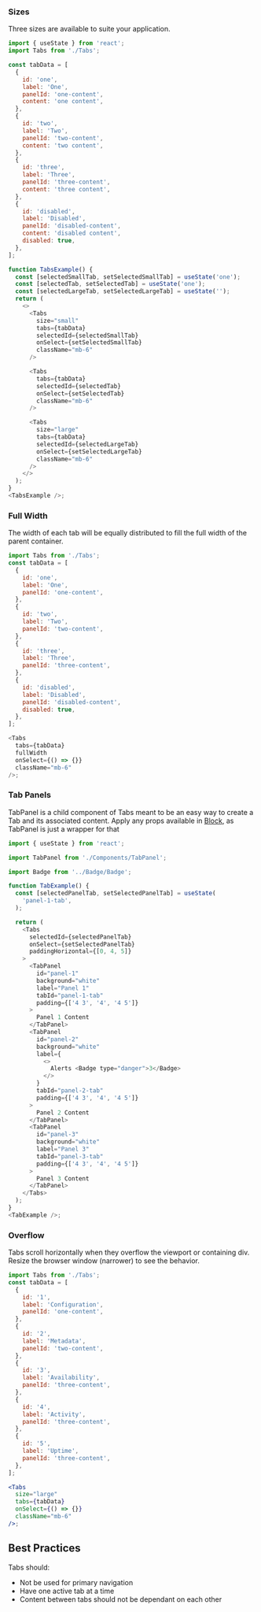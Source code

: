 ### Sizes

Three sizes are available to suite your application.

```js
import { useState } from 'react';
import Tabs from './Tabs';

const tabData = [
  {
    id: 'one',
    label: 'One',
    panelId: 'one-content',
    content: 'one content',
  },
  {
    id: 'two',
    label: 'Two',
    panelId: 'two-content',
    content: 'two content',
  },
  {
    id: 'three',
    label: 'Three',
    panelId: 'three-content',
    content: 'three content',
  },
  {
    id: 'disabled',
    label: 'Disabled',
    panelId: 'disabled-content',
    content: 'disabled content',
    disabled: true,
  },
];

function TabsExample() {
  const [selectedSmallTab, setSelectedSmallTab] = useState('one');
  const [selectedTab, setSelectedTab] = useState('one');
  const [selectedLargeTab, setSelectedLargeTab] = useState('');
  return (
    <>
      <Tabs
        size="small"
        tabs={tabData}
        selectedId={selectedSmallTab}
        onSelect={setSelectedSmallTab}
        className="mb-6"
      />

      <Tabs
        tabs={tabData}
        selectedId={selectedTab}
        onSelect={setSelectedTab}
        className="mb-6"
      />

      <Tabs
        size="large"
        tabs={tabData}
        selectedId={selectedLargeTab}
        onSelect={setSelectedLargeTab}
        className="mb-6"
      />
    </>
  );
}
<TabsExample />;
```

### Full Width

The width of each tab will be equally distributed to fill the full width of the parent container.

```js
import Tabs from './Tabs';
const tabData = [
  {
    id: 'one',
    label: 'One',
    panelId: 'one-content',
  },
  {
    id: 'two',
    label: 'Two',
    panelId: 'two-content',
  },
  {
    id: 'three',
    label: 'Three',
    panelId: 'three-content',
  },
  {
    id: 'disabled',
    label: 'Disabled',
    panelId: 'disabled-content',
    disabled: true,
  },
];

<Tabs
  tabs={tabData}
  fullWidth
  onSelect={() => {}}
  className="mb-6"
/>;
```

### Tab Panels

TabPanel is a child component of Tabs meant to be an easy way to create a Tab and its associated content. Apply any props available in [Block](/#/Components/Block), as TabPanel is just a wrapper for that

```js
import { useState } from 'react';

import TabPanel from './Components/TabPanel';

import Badge from '../Badge/Badge';

function TabExample() {
  const [selectedPanelTab, setSelectedPanelTab] = useState(
    'panel-1-tab',
  );

  return (
    <Tabs
      selectedId={selectedPanelTab}
      onSelect={setSelectedPanelTab}
      paddingHorizontal={[0, 4, 5]}
    >
      <TabPanel
        id="panel-1"
        background="white"
        label="Panel 1"
        tabId="panel-1-tab"
        padding={['4 3', '4', '4 5']}
      >
        Panel 1 Content
      </TabPanel>
      <TabPanel
        id="panel-2"
        background="white"
        label={
          <>
            Alerts <Badge type="danger">3</Badge>
          </>
        }
        tabId="panel-2-tab"
        padding={['4 3', '4', '4 5']}
      >
        Panel 2 Content
      </TabPanel>
      <TabPanel
        id="panel-3"
        background="white"
        label="Panel 3"
        tabId="panel-3-tab"
        padding={['4 3', '4', '4 5']}
      >
        Panel 3 Content
      </TabPanel>
    </Tabs>
  );
}
<TabExample />;
```

### Overflow

Tabs scroll horizontally when they overflow the viewport or containing div. Resize the browser window (narrower) to see the behavior.

```jsx
import Tabs from './Tabs';
const tabData = [
  {
    id: '1',
    label: 'Configuration',
    panelId: 'one-content',
  },
  {
    id: '2',
    label: 'Metadata',
    panelId: 'two-content',
  },
  {
    id: '3',
    label: 'Availability',
    panelId: 'three-content',
  },
  {
    id: '4',
    label: 'Activity',
    panelId: 'three-content',
  },
  {
    id: '5',
    label: 'Uptime',
    panelId: 'three-content',
  },
];

<Tabs
  size="large"
  tabs={tabData}
  onSelect={() => {}}
  className="mb-6"
/>;
```

## Best Practices

Tabs should:

- Not be used for primary navigation
- Have one active tab at a time
- Content between tabs should not be dependant on each other
